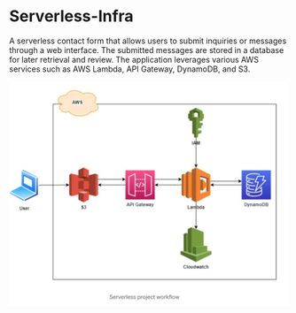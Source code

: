 # Serverless-Infra
A serverless contact form that allows users to submit inquiries or messages through a web interface. The submitted messages are stored in a database for later retrieval and review. The application leverages various AWS services such as AWS Lambda, API Gateway, DynamoDB, and S3.

![](serverless.png)
